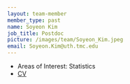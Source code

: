 ```yaml
---
layout: team-member
member_type: past
name: Soyeon Kim
job_title: Postdoc
picture: /images/team/Soyeon_Kim.jpeg
email: Soyeon.Kim@uth.tmc.edu
---
```


- Areas of Interest: Statistics
- [CV](https://www.dropbox.com/s/67g1nv5lpt9yusp/SKimCV_postdoc3.pdf?dl=0)

